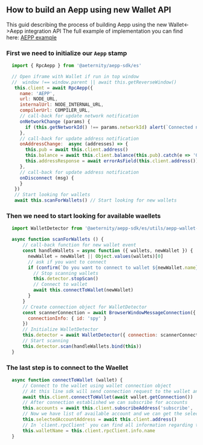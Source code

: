 ## How to build an Aepp using new Wallet API

This guid describing the process of building Aepp using the new Wallet<->Aepp integration API
The full example of implementation you can find here: [AEPP example](https://github.com/aeternity/aepp-sdk-js/tree/develop/examples/browser/vuejs/connect-two-ae/aepp)
### First we need to initialize our `Aepp` stamp

```js
  import { RpcAepp } from '@aeternity/aepp-sdk/es'

  // Open iframe with Wallet if run in top window
  //  window !== window.parent || await this.getReverseWindow()
   this.client = await RpcAepp({
     name: 'AEPP',
     url: NODE_URL,
     internalUrl: NODE_INTERNAL_URL,
     compilerUrl: COMPILER_URL,
     // call-back for update network notification
     onNetworkChange (params) {
       if (this.getNetworkId() !== params.networkId) alert(`Connected network ${this.getNetworkId()} is not supported with wallet network ${params.networkId}`)
     },
     // call-back for update address notification
     onAddressChange:  async (addresses) => {
       this.pub = await this.client.address()
       this.balance = await this.client.balance(this.pub).catch(e => '0')
       this.addressResponse = await errorAsField(this.client.address())
     },
     // call-back for update address notification
     onDisconnect (msg) {
     }
   })
   // Start looking for wallets
   await this.scanForWallets() // Start looking for new wallets

```

### Then we need to start looking for available waellets
```js
  import WalletDetector from '@aeternity/aepp-sdk/es/utils/aepp-wallet-communication/wallet-detector'

  async function scanForWallets () {
      // call-back function for new wallet event
      const handleWallets = async function ({ wallets, newWallet }) {
        newWallet = newWallet || Object.values(wallets)[0]
        // ask if you want to connect
        if (confirm(`Do you want to connect to wallet ${newWallet.name}`)) {
          // Stop scanning wallets
          this.detector.stopScan()
          // Connect to wallet
          await this.connectToWallet(newWallet)
        }
      }
      // Create connection object for WalletDetector
      const scannerConnection = await BrowserWindowMessageConnection({
        connectionInfo: { id: 'spy' }
      })
      // Initialize WalletDetector 
      this.detector = await WalletDetector({ connection: scannerConnection })
      // Start scanning
      this.detector.scan(handleWallets.bind(this))
  }
```

### The last step is to connect to the Waellet

```js
  async function connectToWallet (wallet) {
      // Connect to the wallet using wallet connection object
      // At this line sdk will send connection request to the wallet and waiting for response
      await this.client.connectToWallet(await wallet.getConnection())
      // After connection established we can subscribe for accounts
      this.accounts = await this.client.subscribeAddress('subscribe', 'connected')
      // Now we have list of available account and we can get the selected account just using usual SDK interface
      this.selectedAccountAddress = await this.client.address()
      // In `client.rpcClient` you can find all information regarding to connected waellet
      this.walletName = this.client.rpcClient.info.name
  }
```
